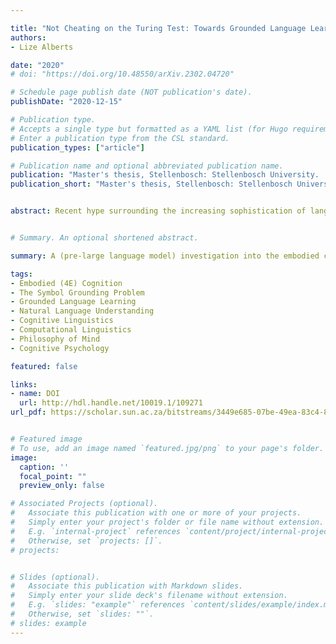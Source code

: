 ```yaml
---

title: "Not Cheating on the Turing Test: Towards Grounded Language Learning in Artificial Intelligence"
authors: 
- Lize Alberts

date: "2020"
# doi: "https://doi.org/10.48550/arXiv.2302.04720"

# Schedule page publish date (NOT publication's date).
publishDate: "2020-12-15"

# Publication type.
# Accepts a single type but formatted as a YAML list (for Hugo requirements).
# Enter a publication type from the CSL standard.
publication_types: ["article"]

# Publication name and optional abbreviated publication name.
publication: "Master's thesis, Stellenbosch: Stellenbosch University.	arXiv:2206.14672 [cs.CL]"
publication_short: "Master's thesis, Stellenbosch: Stellenbosch University. arXiv:2206.14672 [cs.CL]"


abstract: Recent hype surrounding the increasing sophistication of language processing models has renewed optimism regarding machines achieving a human-like command of natural language. Research in the area of natural language understanding (NLU) in artificial intelligence claims to have been making great strides in this area, however, the lack of conceptual clarity/consistency in how 'understanding' is used in this and other disciplines makes it difficult to discern how close we actually are. In this interdisciplinary research thesis, I integrate insights from cognitive science/psychology, philosophy of mind, and cognitive linguistics, and evaluate it against a critical review of current approaches in NLU to explore the basic requirements--and remaining challenges--for developing artificially intelligent systems with human-like capacities for language use and comprehension.


# Summary. An optional shortened abstract.

summary: A (pre-large language model) investigation into the embodied cognitive factors involved in language use and comprehension, and how this could be used to enhance grounded language learning in artificial intelligence. 

tags:
- Embodied (4E) Cognition
- The Symbol Grounding Problem
- Grounded Language Learning
- Natural Language Understanding
- Cognitive Linguistics
- Computational Linguistics
- Philosophy of Mind
- Cognitive Psychology

featured: false

links:
- name: DOI
  url: http://hdl.handle.net/10019.1/109271
url_pdf: https://scholar.sun.ac.za/bitstreams/3449e685-07be-49ea-83c4-8632af57fe2a/download


# Featured image
# To use, add an image named `featured.jpg/png` to your page's folder. 
image:
  caption: ''
  focal_point: ""
  preview_only: false

# Associated Projects (optional).
#   Associate this publication with one or more of your projects.
#   Simply enter your project's folder or file name without extension.
#   E.g. `internal-project` references `content/project/internal-project/index.md`.
#   Otherwise, set `projects: []`.
# projects:


# Slides (optional).
#   Associate this publication with Markdown slides.
#   Simply enter your slide deck's filename without extension.
#   E.g. `slides: "example"` references `content/slides/example/index.md`.
#   Otherwise, set `slides: ""`.
# slides: example
---
```



